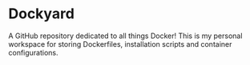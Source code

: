 # Dockyard
A GitHub repository dedicated to all things Docker! This is my personal workspace for storing Dockerfiles, installation scripts and container configurations.
